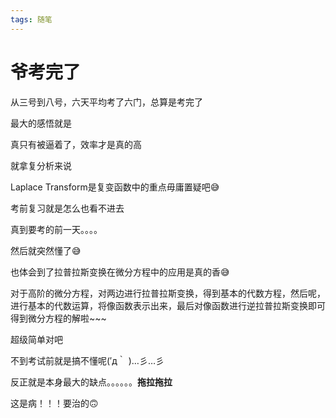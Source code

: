 ```yaml
---
tags: 随笔
---
```

# 爷考完了
从三号到八号，六天平均考了六门，总算是考完了  

最大的感悟就是

真只有被逼着了，效率才是真的高
<!--more-->
就拿复分析来说

Laplace Transform是复变函数中的重点毋庸置疑吧😅

考前复习就是怎么也看不进去

真到要考的前一天。。。。

然后就突然懂了😅

也体会到了拉普拉斯变换在微分方程中的应用是真的香😅

对于高阶的微分方程，对两边进行拉普拉斯变换，得到基本的代数方程，然后呢，进行基本的代数运算，将像函数表示出来，最后对像函数进行逆拉普拉斯变换即可得到微分方程的解啦\~\~\~

超级简单对吧

不到考试前就是搞不懂呢(′д｀ )…彡…彡

反正就是本身最大的缺点。。。。。。**拖拉拖拉**

这是病！！！要治的🙃